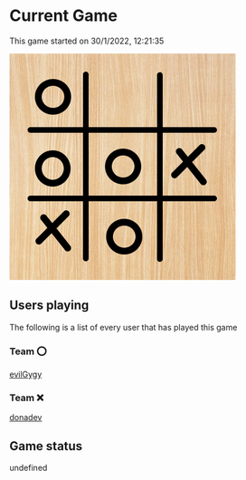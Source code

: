 # Current Game

This game started on 30/1/2022, 12:21:35

![alt text](https://github.com/donadev/TicTacToe/blob/main/games/2022-01-30T11:21:35.450Z/output.png?raw=true)

## Users playing
The following is a list of every user that has played this game
### Team ⭕️

[evilGygy](https://github.com/evilGygy)

### Team ❌

[donadev](https://github.com/donadev)


## Game status
undefined
